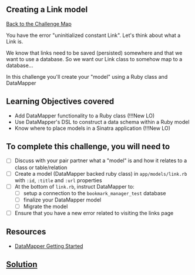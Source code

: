## Creating a Link model

[Back to the Challenge Map](0_challenge_map.md)

You have the error "uninitialized constant Link". Let's think about what a Link is.

We know that links need to be saved (persisted) somewhere and that we want to use a database. So we want our Link class to somehow map to a database...

In this challenge you'll create your "model" using a Ruby class and DataMapper

## Learning Objectives covered

* Add DataMapper functionality to a Ruby class (!!!New LO)
* Use DataMapper's DSL to construct a data schema within a Ruby model
* Know where to place models in a Sinatra application (!!!New LO)

## To complete this challenge, you will need to

- [ ] Discuss with your pair partner what a "model" is and how it relates to a class or table/relation
- [ ] Create a model (DataMapper backed ruby class) in `app/models/link.rb` with `:id`, `:title` and `:url` properties
- [ ] At the bottom of `link.rb`, instruct DataMapper to:
  - [ ] setup a connection to the `bookmark_manager_test` database
  - [ ] finalize your DataMapper model
  - [ ] Migrate the model
- [ ] Ensure that you have a new error related to visiting the links page

## Resources

* [DataMapper Getting Started](http://datamapper.org/getting-started.html)

## [Solution](solutions/09.md)
